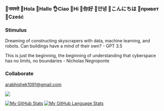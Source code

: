 ### 🙏नमस्ते  👋Hola   👋Hallo  👌Ciao  👋Hi  👋你好  👋안녕  👋こんにちは  👋привет 👋Cześć

###  Stimulus

Dreaming of constructing skyscrapers with data, machine learning, and robots. Can buildings have a mind of their own? - GPT 3.5

This is just the beginning, the beginning of understanding that cyberspace has no limits, no boundaries - Nicholas Negroponte 
   
###  Collaborate
arabhishek1091@gmail.com  

![](https://komarev.com/ghpvc/?username=InquisitiveAS&color=brightgreen&style=for-the-badge&label=PROFILE+VIEWS)

[![My GitHub Stats](https://github-readme-stats.vercel.app/api/?username=InquisitiveAS&count_private=true&theme=tokyonight&showicons=true)]() [![My GitHub Language Stats](https://github-readme-stats.vercel.app/api/top-langs/?username=InquisitiveAS&langs_count=5&theme=tokyonight)]()




